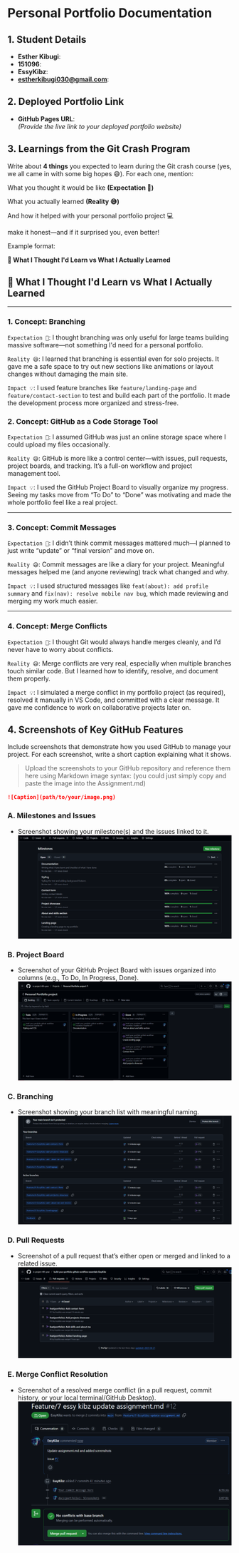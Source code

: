# Personal Portfolio Documentation

## 1. Student Details

- **Esther Kibugi**:
- **151096**:
- **EssyKibz**:
- **estherkibugi030@gmail.com**:

## 2. Deployed Portfolio Link

- **GitHub Pages URL**:  
  _(Provide the live link to your deployed portfolio website)_

## 3. Learnings from the Git Crash Program

Write about **4 things** you expected to learn during the Git crash course (yes, we all came in with some big hopes 😅).
For each one, mention:

What you thought it would be like **(Expectation 👀)**

What you actually learned **(Reality 😅)**

And how it helped with your personal portfolio project 💻

make it honest—and if it surprised you, even better!

Example format:

**🧠 What I Thought I'd Learn vs What I Actually Learned**


## **🧠 What I Thought I'd Learn vs What I Actually Learned**

---

### **1. Concept: Branching**

`Expectation 👀`: I thought branching was only useful for large teams building massive software—not something I'd need for a personal portfolio.

`Reality 😅`: I learned that branching is essential even for solo projects. It gave me a safe space to try out new sections like animations or layout changes without damaging the main site.

`Impact 💡`: I used feature branches like `feature/landing-page` and `feature/contact-section` to test and build each part of the portfolio. It made the development process more organized and stress-free.


### **2. Concept: GitHub as a Code Storage Tool**

`Expectation 👀`: I assumed GitHub was just an online storage space where I could upload my files occasionally.

`Reality 😅`: GitHub is more like a control center—with issues, pull requests, project boards, and tracking. It’s a full-on workflow and project management tool.

`Impact 💡`: I used the GitHub Project Board to visually organize my progress. Seeing my tasks move from “To Do” to “Done” was motivating and made the whole portfolio feel like a real project.

---

### **3. Concept: Commit Messages**

`Expectation 👀`: I didn’t think commit messages mattered much—I planned to just write “update” or “final version” and move on.

`Reality 😅`: Commit messages are like a diary for your project. Meaningful messages helped me (and anyone reviewing) track what changed and why.

`Impact 💡`: I used structured messages like `feat(about): add profile summary` and `fix(nav): resolve mobile nav bug`, which made reviewing and merging my work much easier.

---

### **4. Concept: Merge Conflicts**

`Expectation 👀`: I thought Git would always handle merges cleanly, and I’d never have to worry about conflicts.

`Reality 😅`: Merge conflicts are very real, especially when multiple branches touch similar code. But I learned how to identify, resolve, and document them properly.

`Impact 💡`: I simulated a merge conflict in my portfolio project (as required), resolved it manually in VS Code, and committed with a clear message. It gave me confidence to work on collaborative projects later on.


## 4. Screenshots of Key GitHub Features

Include screenshots that demonstrate how you used GitHub to manage your project. For each screenshot, write a short caption explaining what it shows.

> Upload the screenshots to your GitHub repository and reference them here using Markdown image syntax:
> (you could just simply copy and paste the image into the Assignment.md)

```markdown
![Caption](path/to/your/image.png)
```

### A. Milestones and Issues

- Screenshot showing your milestone(s) and the issues linked to it.
![Milestones and Issues](image.png)

### B. Project Board

- Screenshot of your GitHub Project Board with issues organized into columns (e.g., To Do, In Progress, Done).
![Project board](image-1.png)
### C. Branching

- Screenshot showing your branch list with meaningful naming.
![alt text](image-2.png)
### D. Pull Requests

- Screenshot of a pull request that’s either open or merged and linked to a related issue.
![alt text](image-3.png)
### E. Merge Conflict Resolution

- Screenshot of a resolved merge conflict (in a pull request, commit history, or your local terminal/GitHub Desktop).
![alt text](image-4.png)
